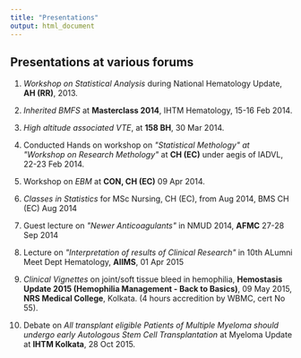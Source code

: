 ```yaml
---
title: "Presentations"
output: html_document
---
```


## Presentations at various forums

1. _Workshop on Statistical Analysis_  during National Hematology Update, **AH (RR)**, 2013.

1. _Inherited BMFS_ at **Masterclass 2014**, IHTM Hematology, 15-16 Feb 2014.

2. _High altitude associated VTE_, at **158 BH**, 30 Mar 2014.

3. Conducted Hands on workshop on _"Statistical Methology" at "Workshop on Research Methology"_ at **CH (EC)** under aegis of IADVL, 22-23 Feb 2014.

4. Workshop on _EBM_ at **CON, CH (EC)** 09 Apr 2014.

5. _Classes in Statistics_ for MSc Nursing, CH (EC), from Aug 2014, BMS CH (EC) Aug 2014

6. Guest lecture on _"Newer Anticoagulants"_ in NMUD 2014, **AFMC** 27-28 Sep 2014

7. Lecture on _"Interpretation of results of Clinical Research"_ in 10th ALumni Meet Dept Hematology, **AIIMS**, 01 Apr 2015

8. _Clinical Vignettes_ on joint/soft tissue bleed in hemophilia, **Hemostasis Update 2015 (Hemophilia Management - Back to Basics)**, 09 May 2015, **NRS Medical College**, Kolkata. (4 hours accredition by WBMC, cert No 55).

9. Debate on _All transplant eligible Patients of Multiple Myeloma should undergo early Autologous Stem Cell Transplantation_ at Myeloma Update at **IHTM Kolkata**, 28 Oct 2015.
